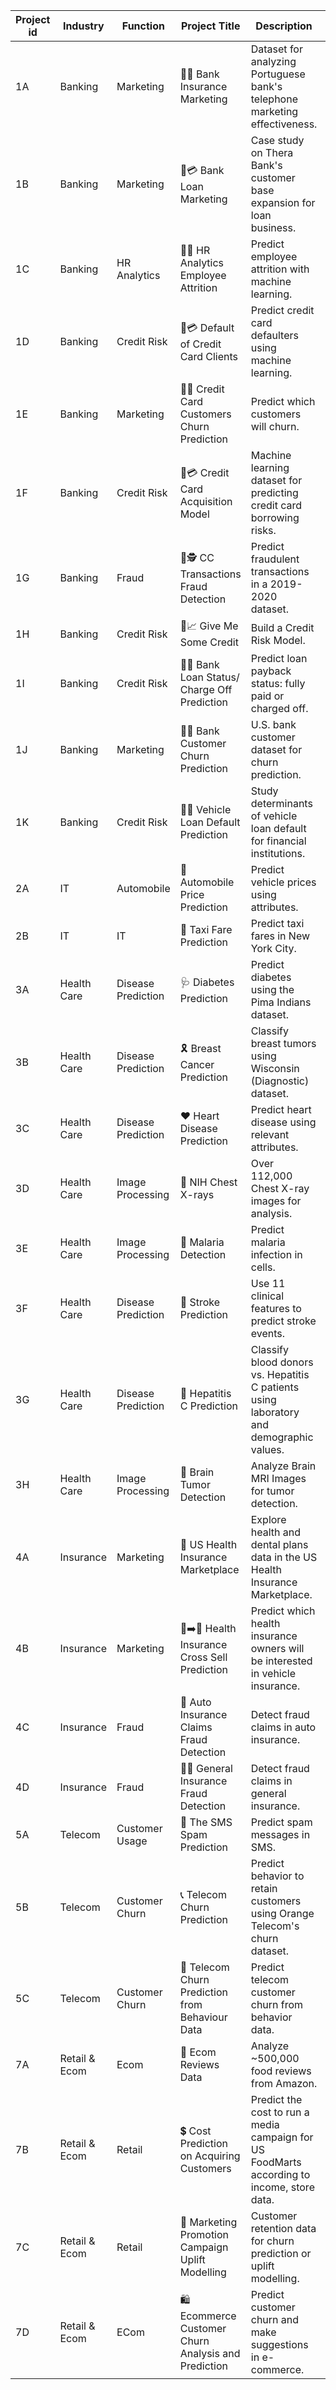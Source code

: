 | Project id 	| Industry 	| Function       	| Project Title                                 	| Description                                                                 	| Data Link                                                                                      	|Solution Link	|
|------------	|----------	|----------------	|------------------------------------------------	|-----------------------------------------------------------------------------	|-------------------------------------------------------------------------------------------------	|-------------------------------------------------------------------------------------------------	|
| 1A         	| Banking  	| Marketing      	| 🏦💼 Bank Insurance Marketing                  	| Dataset for analyzing Portuguese bank's telephone marketing effectiveness.  	| [🔗](https://archive.ics.uci.edu/ml/datasets/Bank+Marketing#)                                   	| [🔗](https://archive.ics.uci.edu/ml/datasets/Bank+Marketing#)                                   	|
| 1B         	| Banking  	| Marketing      	| 🏦💳 Bank Loan Marketing                       	| Case study on Thera Bank's customer base expansion for loan business.       	| [🔗](https://www.kaggle.com/datasets/itsmesunil/bank-loan-modelling?datasetId=48024&sortBy=voteCount) 	| [🔗](https://www.kaggle.com/datasets/itsmesunil/bank-loan-modelling?datasetId=48024&sortBy=voteCount) 	|
| 1C         	| Banking  	| HR Analytics   	| 🏦👥 HR Analytics Employee Attrition           	| Predict employee attrition with machine learning.                           	| [🔗](https://www.kaggle.com/pavansubhasht/ibm-hr-analytics-attrition-dataset)                  	| [🔗](https://www.kaggle.com/pavansubhasht/ibm-hr-analytics-attrition-dataset)                  	|
| 1D         	| Banking  	| Credit Risk    	| 🏦💳 Default of Credit Card Clients            	| Predict credit card defaulters using machine learning.                      	| [🔗](https://www.kaggle.com/uciml/default-of-credit-card-clients-dataset)                      	| [🔗](https://www.kaggle.com/uciml/default-of-credit-card-clients-dataset)                      	|
| 1E         	| Banking  	| Marketing      	| 🏦❌ Credit Card Customers Churn Prediction    	| Predict which customers will churn.                                          	| [🔗](https://www.kaggle.com/datasets/sakshigoyal7/credit-card-customers?datasetId=982921&sortBy=voteCount) 	| [🔗](https://www.kaggle.com/datasets/sakshigoyal7/credit-card-customers?datasetId=982921&sortBy=voteCount) 	|
| 1F         	| Banking  	| Credit Risk    	| 🏦💳 Credit Card Acquisition Model             	| Machine learning dataset for predicting credit card borrowing risks.        	| [🔗](https://www.kaggle.com/datasets/rikdifos/credit-card-approval-prediction)                 	| [🔗](https://www.kaggle.com/datasets/rikdifos/credit-card-approval-prediction)                 	|
| 1G         	| Banking  	| Fraud          	| 🏦🕵️ CC Transactions Fraud Detection           	| Predict fraudulent transactions in a 2019-2020 dataset.                      	| [🔗](https://www.kaggle.com/datasets/kartik2112/fraud-detection)                               	| [🔗](https://www.kaggle.com/datasets/kartik2112/fraud-detection)                               	|
| 1H         	| Banking  	| Credit Risk    	| 🏦📈 Give Me Some Credit                       	| Build a Credit Risk Model.                                                   	| [🔗](https://github.com/venkatareddykonasani/Datasets/tree/master/Give%20me%20some%20Credit)   	| [🔗](https://github.com/venkatareddykonasani/Datasets/tree/master/Give%20me%20some%20Credit)   	|
| 1I         	| Banking  	| Credit Risk    	| 🏦💲 Bank Loan Status/ Charge Off Prediction   	| Predict loan payback status: fully paid or charged off.                      	| [🔗](https://www.kaggle.com/datasets/zaurbegiev/my-dataset?select=credit_train.csv)            	| [🔗](https://www.kaggle.com/datasets/zaurbegiev/my-dataset?select=credit_train.csv)            	|
| 1J         	| Banking  	| Marketing      	| 🏦🔄 Bank Customer Churn Prediction            	| U.S. bank customer dataset for churn prediction.                             	| [🔗](https://www.kaggle.com/datasets/shantanudhakadd/bank-customer-churn-prediction?select=Churn_Modelling.csv) 	| [🔗](https://www.kaggle.com/datasets/shantanudhakadd/bank-customer-churn-prediction?select=Churn_Modelling.csv) 	|
| 1K         	| Banking  	| Credit Risk    	| 🏦🚗 Vehicle Loan Default Prediction            	| Study determinants of vehicle loan default for financial institutions.      	| [🔗](https://www.kaggle.com/datasets/avikpaul4u/vehicle-loan-default-prediction?select=train.csv) 	| [🔗](https://www.kaggle.com/datasets/avikpaul4u/vehicle-loan-default-prediction?select=train.csv) 	|
| 2A         	| IT          	| Automobile        	| 🚗 Automobile Price Prediction                    	| Predict vehicle prices using attributes.                                                             	| [🔗](https://archive.ics.uci.edu/ml/datasets/Automobile)                                             	| [🔗](https://archive.ics.uci.edu/ml/datasets/Automobile)                                             	|
| 2B         	| IT          	| IT                	| 🚕 Taxi Fare Prediction                           	| Predict taxi fares in New York City.                                                                 	| [🔗](https://www.kaggle.com/c/new-york-city-taxi-fare-prediction/data)                               	| [🔗](https://www.kaggle.com/c/new-york-city-taxi-fare-prediction/data)                               	|
| 3A         	| Health Care 	| Disease Prediction	| 🩺 Diabetes Prediction                            	| Predict diabetes using the Pima Indians dataset.                                                     	| [🔗](https://www.kaggle.com/uciml/pima-indians-diabetes-database)                                    	| [🔗](https://www.kaggle.com/uciml/pima-indians-diabetes-database)                                    	|
| 3B         	| Health Care 	| Disease Prediction	| 🎗 Breast Cancer Prediction                       	| Classify breast tumors using Wisconsin (Diagnostic) dataset.                                         	| [🔗](http://archive.ics.uci.edu/ml/datasets/breast+cancer+wisconsin+(diagnostic))                   	| [🔗](http://archive.ics.uci.edu/ml/datasets/breast+cancer+wisconsin+(diagnostic))                   	|
| 3C         	| Health Care 	| Disease Prediction	| ❤️ Heart Disease Prediction                      	| Predict heart disease using relevant attributes.                                                     	| [🔗](https://archive.ics.uci.edu/ml/datasets/Heart+Disease)                                          	| [🔗](https://archive.ics.uci.edu/ml/datasets/Heart+Disease)                                          	|
| 3D         	| Health Care 	| Image Processing  	| 🏥 NIH Chest X-rays                               	| Over 112,000 Chest X-ray images for analysis.                                                        	|                                                                                                     	|                                                                                                     	|
| 3E         	| Health Care 	| Image Processing  	| 🔬 Malaria Detection                              	| Predict malaria infection in cells.                                                                  	|                                                                                                     	|                                                                                                     	|
| 3F         	| Health Care 	| Disease Prediction	| 🧠 Stroke Prediction                              	| Use 11 clinical features to predict stroke events.                                                   	| [🔗](https://www.kaggle.com/datasets/fedesoriano/stroke-prediction-dataset)                         	| [🔗](https://www.kaggle.com/datasets/fedesoriano/stroke-prediction-dataset)                         	|
| 3G         	| Health Care 	| Disease Prediction	| 🦠 Hepatitis C Prediction                         	| Classify blood donors vs. Hepatitis C patients using laboratory and demographic values.               	| [🔗](https://www.kaggle.com/datasets/fedesoriano/hepatitis-c-dataset)                               	| [🔗](https://www.kaggle.com/datasets/fedesoriano/hepatitis-c-dataset)                               	|
| 3H         	| Health Care 	| Image Processing  	| 🧠 Brain Tumor Detection                          	| Analyze Brain MRI Images for tumor detection.                                                        	|                                  	|                                  	|
| 4A         	| Insurance      	| Marketing         	| 🏥 US Health Insurance Marketplace                         	| Explore health and dental plans data in the US Health Insurance Marketplace.                                          	| [🔗](https://www.kaggle.com/datasets/hhs/health-insurance-marketplace?datasetId=21&sortBy=voteCount)                         	| [🔗](https://www.kaggle.com/datasets/hhs/health-insurance-marketplace?datasetId=21&sortBy=voteCount)                         	|
| 4B         	| Insurance      	| Marketing         	| 🚗➡️🏥 Health Insurance Cross Sell Prediction              	| Predict which health insurance owners will be interested in vehicle insurance.                                        	| [🔗](https://www.kaggle.com/datasets/anmolkumar/health-insurance-cross-sell-prediction?datasetId=869050&sortBy=voteCount)    	| [🔗](https://www.kaggle.com/datasets/anmolkumar/health-insurance-cross-sell-prediction?datasetId=869050&sortBy=voteCount)    	|
| 4C         	| Insurance      	| Fraud             	| 🚓 Auto Insurance Claims Fraud Detection                    	| Detect fraud claims in auto insurance.                                                                                	| [🔗](https://www.kaggle.com/datasets/buntyshah/auto-insurance-claims-data?datasetId=45152&sortBy=voteCount)                  	| [🔗](https://www.kaggle.com/datasets/buntyshah/auto-insurance-claims-data?datasetId=45152&sortBy=voteCount)                  	|
| 4D         	| Insurance      	| Fraud             	| 🕵️‍♂️ General Insurance Fraud Detection                     	| Detect fraud claims in general insurance.                                                                             	| [🔗](https://www.kaggle.com/datasets/mastmustu/insurance-claims-fraud-data?select=insurance_data.csv)                        	| [🔗](https://www.kaggle.com/datasets/mastmustu/insurance-claims-fraud-data?select=insurance_data.csv)                        	|
| 5A         	| Telecom        	| Customer Usage    	| 📱 The SMS Spam Prediction                                  	| Predict spam messages in SMS.                                                                                         	| [🔗](https://www.kaggle.com/uciml/sms-spam-collection-dataset)                                                               	| [🔗](https://www.kaggle.com/uciml/sms-spam-collection-dataset)                                                               	|
| 5B         	| Telecom        	| Customer Churn    	| 📞 Telecom Churn Prediction                                 	| Predict behavior to retain customers using Orange Telecom's churn dataset.                                            	| [🔗](https://www.kaggle.com/datasets/mnassrib/telecom-churn-datasets)                                                         	| [🔗](https://www.kaggle.com/datasets/mnassrib/telecom-churn-datasets)                                                         	|
| 5C         	| Telecom        	| Customer Churn    	| 📲 Telecom Churn Prediction from Behaviour Data             	| Predict telecom customer churn from behavior data.                                                                    	| [🔗](https://www.kaggle.com/datasets/abhinav89/telecom-customer)                                                              	| [🔗](https://www.kaggle.com/datasets/abhinav89/telecom-customer)                                                              	|
| 7A         	| Retail & Ecom  	| Ecom              	| 🛒 Ecom Reviews Data                                         	| Analyze ~500,000 food reviews from Amazon.                                                                            	| [🔗](https://www.kaggle.com/snap/amazon-fine-food-reviews)                                                                    	| [🔗](https://www.kaggle.com/snap/amazon-fine-food-reviews)                                                                    	|
| 7B         	| Retail & Ecom  	| Retail            	| 💲 Cost Prediction on Acquiring Customers                   	| Predict the cost to run a media campaign for US FoodMarts according to income, store data.                            	| [🔗](https://www.kaggle.com/datasets/ramjasmaurya/medias-cost-prediction-in-foodmart)                                         	| [🔗](https://www.kaggle.com/datasets/ramjasmaurya/medias-cost-prediction-in-foodmart)                                         	|
| 7C         	| Retail & Ecom  	| Retail            	| 🎁 Marketing Promotion Campaign Uplift Modelling            	| Customer retention data for churn prediction or uplift modelling.                                                     	| [🔗](https://www.kaggle.com/datasets/davinwijaya/customer-retention)                                                         	| [🔗](https://www.kaggle.com/datasets/davinwijaya/customer-retention)                                                         	|
| 7D         	| Retail & Ecom  	| ECom              	| 🛍️ Ecommerce Customer Churn Analysis and Prediction        	| Predict customer churn and make suggestions in e-commerce.                                                            	| [🔗](https://www.kaggle.com/datasets/ankitverma2010/ecommerce-customer-churn-analysis-and-prediction?select=E+Commerce+Dataset.xlsx) 	| [🔗](https://www.kaggle.com/datasets/ankitverma2010/ecommerce-customer-churn-analysis-and-prediction?select=E+Commerce+Dataset.xlsx) 	|

